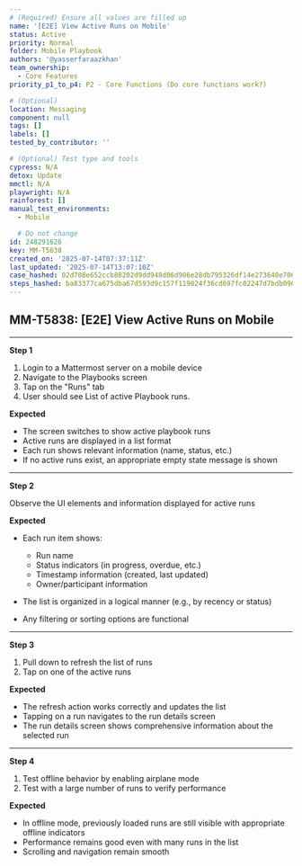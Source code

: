 ```yaml
---
# (Required) Ensure all values are filled up
name: '[E2E] View Active Runs on Mobile'
status: Active
priority: Normal
folder: Mobile Playbook
authors: '@yasserfaraazkhan'
team_ownership:
  - Core Features
priority_p1_to_p4: P2 - Core Functions (Do core functions work?)

# (Optional)
location: Messaging
component: null
tags: []
labels: []
tested_by_contributor: ''

# (Optional) Test type and tools
cypress: N/A
detox: Update
mmctl: N/A
playwright: N/A
rainforest: []
manual_test_environments:
  - Mobile

  # Do not change
id: 248291626
key: MM-T5838
created_on: '2025-07-14T07:37:11Z'
last_updated: '2025-07-14T13:07:10Z'
case_hashed: 02d708e652ccb88202d9dd948d06d906e28db795326df14e273640e706e1c773d79a7c79a96fbb101f8623d990def19f
steps_hashed: ba83377ca675dba67d593d9c157f119024f36cd697fc02247d7bdb096521d6130d1506fc5d076a6f2c81114cb64ce355
---
```


<!-- (Auto-generated) Based on frontmatter's "key" and "name" -->

## MM-T5838: [E2E] View Active Runs on Mobile

---

**Step 1**

1. Login to a Mattermost server on a mobile device
2. Navigate to the Playbooks screen
3. Tap on the "Runs" tab
4. User should see List of active Playbook runs.

**Expected**

- The screen switches to show active playbook runs
- Active runs are displayed in a list format
- Each run shows relevant information (name, status, etc.)
- If no active runs exist, an appropriate empty state message is shown

---

**Step 2**

Observe the UI elements and information displayed for active runs

**Expected**

- Each run item shows:

  - Run name
  - Status indicators (in progress, overdue, etc.)
  - Timestamp information (created, last updated)
  - Owner/participant information

- The list is organized in a logical manner (e.g., by recency or status)

- Any filtering or sorting options are functional

---

**Step 3**

1. Pull down to refresh the list of runs
2. Tap on one of the active runs

**Expected**

- The refresh action works correctly and updates the list
- Tapping on a run navigates to the run details screen
- The run details screen shows comprehensive information about the selected run

---

**Step 4**

1. Test offline behavior by enabling airplane mode
2. Test with a large number of runs to verify performance

**Expected**

- In offline mode, previously loaded runs are still visible with appropriate offline indicators
- Performance remains good even with many runs in the list
- Scrolling and navigation remain smooth
